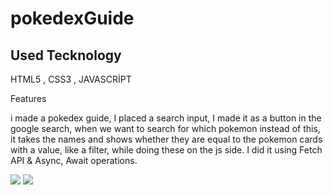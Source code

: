 <h1>pokedexGuide</h1>

<h2>Used Tecknology</h2>

HTML5 , CSS3 , JAVASCRİPT

<p>Features</p>

i made a pokedex guide,
I placed a search input, I made it as a button in the google search, when we want to search for which pokemon instead of this, it takes the names and shows whether they are equal to the pokemon cards with a value, like a filter, while doing these on the js side.
I did it using Fetch API & Async, Await operations.

![](pokemons.gif)
![](poke-code.gif)
